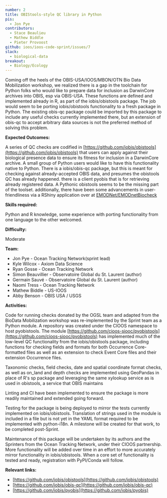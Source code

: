 ```yaml
---
number: 2
title: OBIStools-style QC library in Python
pis:
  - Jon Pye
contributors:
  - Stace Beaulieu
  - Mathew Biddle
  - Pieter Provoost
github: ioos/ioos-code-sprint/issues/7
slack: 
  - biological-data
breakout:
  - Biology/Ecology
---
```


Coming off the heels of the OBIS-USA/IOOS/MBON/OTN Bio Data Mobilization workshop, we realized there is a gap in the toolchain for Python folks who would like to prepare data for inclusion as DarwinCore archives into OBIS, esp via OBIS-USA. These functions are defined and implemented already in R, as part of the iobis/obistools package. The job would seem to be porting iobis/obistools functionality to a fresh package in Python. The existing obis-qc package could be imported by this package to include any useful checks currently implemented there, but an extension of obis-qc to accept arbitrary data sources is not the preferred method of solving this problem.

**Expected Outcomes:**

A series of QC checks are codified in [https://github.com/iobis/obistools](https://github.com/iobis/obistools) that users can apply against their biological presence data to ensure its fitness for inclusion in a DarwinCore archive. A small group of Python users would like to have this functionality native to Python. There is a iobis/obis-qc package, but this is meant for checking against already-accepted OBIS data, and presumes the obistools QC has already happened. there is a client pyobis that is for retrieving already registered data. A Pythonic obistools seems to be the missing part of the toolset. additionally, there have been some advancements in user-friendliness via a RShiny application over at [EMODNet/EMODnetBiocheck](https://github.com/EMODnet/EMODnetBiocheck)

**Skills required:**

Python and R knowledge, some experience with porting functionality from one language to the other welcomed.

**Difficulty:**

Moderate

**Team:**
* Jon Pye - Ocean Tracking Network(sprint lead)
* Kyle Wilcox - Axiom Data Science
* Ryan Gosse - Ocean Tracking Network
* Simon Beauvillier - Observatoire Global du St. Laurent (author)
* Germain Sauvé - Observatoire Global du St. Laurent (author)
* Naomi Tress - Ocean Tracking Network
* Mathew Biddle - US-IOOS
* Abby Benson - OBIS USA / USGS

**Activities:**

Code for running checks donated by the OGSL team and adapted from the BioData Mobilization workshop was re-implemented by the Sprint team as a Python module. A repository was created under the CIOOS namespace to host pyobistools. The module [https://github.com/cioos-siooc/pyobistools](https://github.com/cioos-siooc/pyobistools) has implemented much of the low-level QC functionality from the iobis/obistools package, including functions for checking fields and formats for both Occurrence Core-formatted files as well as an extension to check Event Core files and their extension Occurrence files. 

Taxonomic checks, field checks, date and spatial coordinate format checks, as well as on_land and depth checks are implemented using GeoPandas in place of R's sp package and leveraging the same xylookup service as is used in obistools, a service that OBIS maintains

Linting and CI have been implemented to ensure the package is more readily maintained and extended going forward.

Testing for the package is being deployed to mirror the tests currently implemented on iobis/obistools. Translation of strings used in the module is included in a file but is not yet in the YAML format required to be implemented with python-i18n. A milestone will be created for that work, to be completed post-Sprint.

Maintenance of this package will be undertaken by its authors and the Sprinters from the Ocean Tracking Network, under their CIOOS partnership. More functionality will be added over time in an effort to more accurately mirror functionality in iobis/obistools. When a core set of functionality is tested and ready, registration with PyPI/Conda will follow.

**Relevant links:**

* [https://github.com/iobis/obistools](https://github.com/iobis/obistools)
* [https://github.com/iobis/obis-qc](https://github.com/iobis/obis-qc)
* [https://github.com/iobis/pyobis](https://github.com/iobis/pyobis)
